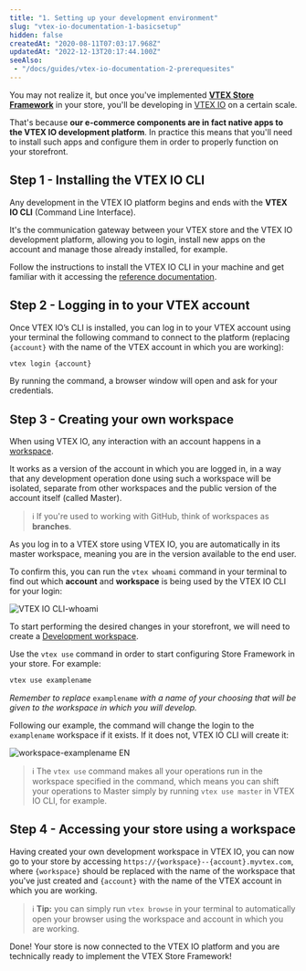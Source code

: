 ```yaml
---
title: "1. Setting up your development environment"
slug: "vtex-io-documentation-1-basicsetup"
hidden: false
createdAt: "2020-08-11T07:03:17.968Z"
updatedAt: "2022-12-13T20:17:44.100Z"
seeAlso:
 - "/docs/guides/vtex-io-documentation-2-prerequesites"
---
```


You may not realize it, but once you've implemented [**VTEX Store Framework**](https://developers.vtex.com/docs/guides/vtex-io-documentation-what-is-vtex-store-framework) in your store, you'll be developing in [VTEX IO](https://developers.vtex.com/docs/guides/vtex-io-documentation-what-is-vtex-io/) on a certain scale.

That's because **our e-commerce components are in fact native apps to the VTEX IO development platform**. In practice this means that you'll need to install such apps and configure them in order to properly function on your storefront.

## Step 1 - Installing the VTEX IO CLI

Any development in the VTEX IO platform begins and ends with the **VTEX IO CLI** (Command Line Interface).

It's the communication gateway between your VTEX store and the VTEX IO development platform, allowing you to login, install new apps on the account and manage those already installed, for example.

Follow the instructions to install the VTEX IO CLI in your machine and get familiar with it accessing the [reference documentation](https://developers.vtex.com/docs/guides/vtex-io-documentation-vtex-io-cli-installation-and-command-reference/).

## Step 2 - Logging in to your VTEX account

Once VTEX IO’s CLI is installed, you can log in to your VTEX account using your terminal the following command to connect to the platform (replacing `{account}`  with the name of the VTEX account in which you are working):

```sh
vtex login {account}
```

By running the command, a browser window will open and ask for your credentials.

## Step 3 - Creating your own workspace

When using VTEX IO, any interaction with an account happens in a [workspace](https://developers.vtex.com/docs/guides/vtex-io-documentation-workspace/).

It works as a version of the account in which you are logged in, in a way that any development operation done using such a workspace will be isolated, separate from other workspaces and the public version of the account itself (called Master).

> ℹ️ If you're used to working with GitHub, think of workspaces as **branches**.

As you log in to a VTEX store using VTEX IO, you are automatically in its master workspace, meaning you are in the version available to the end user.

To confirm this, you can run the `vtex whoami` command in your terminal to find out which **account** and **workspace** is being used by the VTEX IO CLI for your login:

![VTEX IO CLI-whoami](https://cdn.jsdelivr.net/gh/vtexdocs/dev-portal-content@main/images/vtex-io-documentation-1-basicsetup-0.png)

To start performing the desired changes in your storefront, we will need to create a [Development workspace](https://developers.vtex.com/docs/guides/vtex-io-documentation-creating-a-development-workspace/).

Use the `vtex use` command in order to start configuring Store Framework in your store. For example:

```sh
vtex use examplename
```

*Remember to replace* `examplename`  *with a name of your choosing that will be given to the workspace in which you will develop.*

Following our example, the command will change the login to the  `examplename` workspace if it exists. If it does not, VTEX IO CLI will create it:

![workspace-examplename EN](https://cdn.jsdelivr.net/gh/vtexdocs/dev-portal-content@main/images/vtex-io-documentation-1-basicsetup-1.png)

> ℹ️ The `vtex use` command makes all your operations run in the workspace specified in the command, which means you can shift your operations to Master simply by running `vtex use master` in VTEX IO CLI, for example.

## Step 4 - Accessing your store using a workspace

Having created your own development workspace in VTEX IO, you can now go to your store by accessing `https://{workspace}--{account}.myvtex.com`, where `{workspace}` should be replaced with the name of the workspace that you've just created and `{account}` with the name of the VTEX account in which you are working.

> ℹ️ **Tip:** you can simply run `vtex browse` in your terminal to automatically open your browser using the workspace and account in which you are working.

Done! Your store is now connected to the VTEX IO platform and you are technically ready to implement the VTEX Store Framework!
